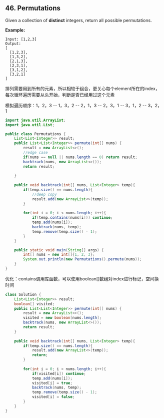 ## 46. Permutations

Given a collection of **distinct** integers, return all possible permutations.

**Example:**

```
Input: [1,2,3]
Output:
[
  [1,2,3],
  [1,3,2],
  [2,1,3],
  [2,3,1],
  [3,1,2],
  [3,2,1]
]
```



排列需要用到所有的元素，所以相较于组合，更关心每个element所在的index，每次循环遍历需要从头开始，判断是否已经用过这个元素

模拟遍历顺序：1，2，3    --    1，3，2    --    2，1，3    --    2，3，1    --    3，1，2    --    3，2，1



```java
import java.util.ArrayList;
import java.util.List;

public class Permutations {
    List<List<Integer>> result;
    public List<List<Integer>> permute(int[] nums) {
        result = new ArrayList<>();
        //edge case
        if(nums == null || nums.length == 0) return result;
        backtrack(nums, new ArrayList<>());
        return result;
        
    }
    
    public void backtrack(int[] nums, List<Integer> temp){
        if(temp.size() == nums.length){
          	//deep copy
            result.add(new ArrayList<>(temp));
        }
        
        for(int i = 0; i < nums.length; i++){
            if(temp.contains(nums[i])) continue;
            temp.add(nums[i]);
            backtrack(nums, temp);
            temp.remove(temp.size() - 1);
        }
    }

    public static void main(String[] args) {
        int[] nums = new int[]{1, 2, 3};
        System.out.println(new Permutations().permute(nums));
    }
}
```



优化：contains调用库函数，可以使用boolean[]数组对index进行标记，空间换时间



```java
class Solution {
    List<List<Integer>> result;
    boolean[] visited;
    public List<List<Integer>> permute(int[] nums) {
        result = new ArrayList<>();
        visited = new boolean[nums.length];
        backtrack(nums, new ArrayList<>());
        return result;
    }
    
    public void backtrack(int[] nums, List<Integer> temp){
        if(temp.size() == nums.length){
            result.add(new ArrayList<>(temp));
            return;
        }
        
        for(int i = 0; i < nums.length; i++){
            if(visited[i]) continue;
            temp.add(nums[i]);
            visited[i] = true;
            backtrack(nums, temp);
            temp.remove(temp.size() - 1);
            visited[i] = false;
        }
    }
}
```

